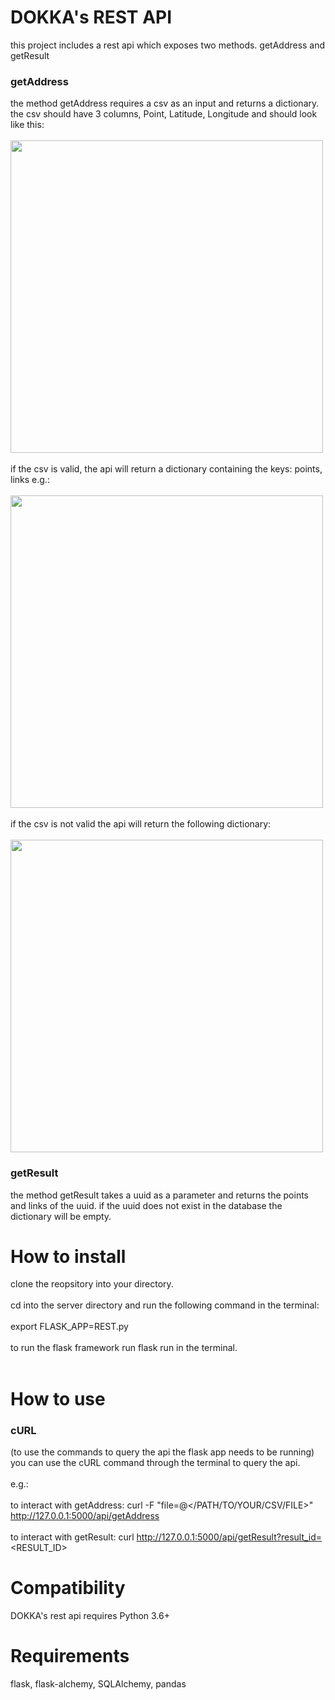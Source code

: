 DOKKA's REST API
================
this project includes a rest api which exposes two methods.
getAddress and getResult

### getAddress
the method getAddress requires a csv as an input and returns a dictionary.
the csv should have 3 columns, Point, Latitude, Longitude and should look like this: <br></br>
<img src="https://i.imgur.com/hUTaCIl.png" width=500 /> <br></br>
if the csv is valid, the api will return a dictionary containing the keys: points, links
e.g.: <br></br>
<img src="https://i.imgur.com/gvaKH7j.png" width=500 /> <br></br>
if the csv is not valid the api will return the following dictionary: <br></br>
<img src="https://i.imgur.com/Hl5ixnm.png" width=500 />

### getResult
the method getResult takes a uuid as a parameter and returns the points and links of the uuid.
if the uuid does not exist in the database the dictionary will be empty.

How to install
==============
clone the reopsitory into your directory. <br></br>
cd into the server directory and run the following command in the terminal: <br></br>
export FLASK_APP=REST.py <br></br>
to run the flask framework run flask run in the terminal. <br></br>

How to use
============
### cURL
(to use the commands to query the api the flask app needs to be running)
you can use the cURL command through the terminal to query the api. <br></br>
e.g.:
<br></br>
to interact with getAddress: curl -F "file=@</PATH/TO/YOUR/CSV/FILE>" http://127.0.0.1:5000/api/getAddress  <br></br>
to interact with getResult: curl http://127.0.0.1:5000/api/getResult?result_id=<RESULT_ID> 


Compatibility
=============
DOKKA's rest api requires Python 3.6+


Requirements
===========
flask, flask-alchemy, SQLAlchemy, pandas


